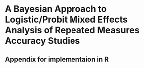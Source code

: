 # A Bayesian Approach to Logistic/Probit Mixed Effects Analysis of Repeated Measures Accuracy Studies
## Appendix for implementaion in R
